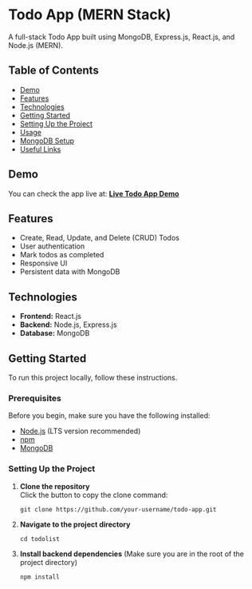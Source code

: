 # Todo App (MERN Stack)

A full-stack Todo App built using MongoDB, Express.js, React.js, and Node.js (MERN).

## Table of Contents

- [Demo](#demo)
- [Features](#features)
- [Technologies](#technologies)
- [Getting Started](#getting-started)
- [Setting Up the Project](#setting-up-the-project)
- [Usage](#usage)
- [MongoDB Setup](#mongodb-setup)
- [Useful Links](#useful-links)

## Demo

You can check the app live at: [**Live Todo App Demo**](https://your-app-url.com)

## Features

- Create, Read, Update, and Delete (CRUD) Todos
- User authentication
- Mark todos as completed
- Responsive UI
- Persistent data with MongoDB

## Technologies

- **Frontend:** React.js
- **Backend:** Node.js, Express.js
- **Database:** MongoDB

## Getting Started

To run this project locally, follow these instructions.

### Prerequisites

Before you begin, make sure you have the following installed:

- [Node.js](https://nodejs.org/en/) (LTS version recommended)
- [npm](https://www.npmjs.com/)
- [MongoDB](https://www.mongodb.com/)

### Setting Up the Project

1. **Clone the repository**  
   Click the button to copy the clone command:

   ```
   git clone https://github.com/your-username/todo-app.git
   ```

2. **Navigate to the project directory**

   ```
   cd todolist
   ```

3. **Install backend dependencies**
   (Make sure you are in the root of the project directory)

    ```
    npm install
    ```

